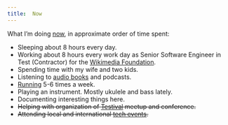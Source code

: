 ```yaml
---
title:  Now
---
```

What I’m doing [now](https://sivers.org/now), in approximate order of time spent:

- Sleeping about 8 hours every day.
- Working about 8 hours every work day as Senior Software Engineer in Test (Contractor) for the [Wikimedia Foundation](https://wikimediafoundation.org).
- Spending time with my wife and two kids.
- Listening to [audio books](https://www.goodreads.com/zeljkofilipin) and podcasts.
- [Running](https://www.strava.com/athletes/zeljkofilipin) 5-6 times a week.
- Playing an instrument. Mostly ukulele and bass lately.
- Documenting interesting things here.
- <del>Helping with organization of [Testival](https://testival.eu/) meetup and conference.</del>
- <del>Attending local and international [tech events](/event).</del>
